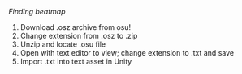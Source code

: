 *Finding beatmap*
1. Download .osz archive from osu!
2. Change extension from .osz to .zip
3. Unzip and locate .osu file
4. Open with text editor to view; change extension to .txt and save
5. Import .txt into text asset in Unity
